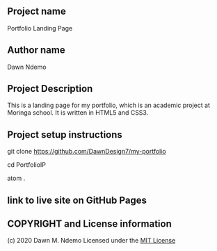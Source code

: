 ## Project name
  Portfolio Landing Page

## Author name
  Dawn Ndemo

## Project Description
  This is a landing page for my portfolio, which is an academic project at Moringa school. It is written in HTML5 and CSS3.

## Project setup instructions
  git clone https://github.com/DawnDesign7/my-portfolio

  cd PortfolioIP

  atom .

## link to live site on GitHub Pages


## COPYRIGHT and License information
  (c) 2020 Dawn M. Ndemo
  Licensed under the [MIT License](LICENSE)
